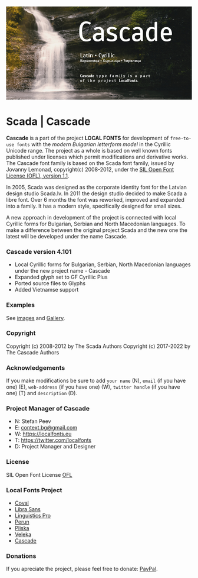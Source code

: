 ![Sample Image](/images/Cascade_950x475_01.jpg)

# Scada | Cascade

**Cascade** is a part of the project **LOCAL FONTS** for development of <code>free-to-use fonts</code> with the *modern Bulgarian letterform model* in the Cyrillic Unicode range. The project as a whole is based on well known fonts published under licenses which permit modifications and derivative works.
The Cascade font family is based on the Scada font family, issued by Jovanny Lemonad, copyright(c) 2008-2012, under the [SIL Open Font License (OFL), version 1.1](http://scripts.sil.org/ofl).

In 2005, Scada was designed as the corporate identity font for the Latvian design studio Scada.lv. In 2011 the design studio decided to make Scada a libre font. Over 6 months the font was reworked, improved and expanded into a family. It has a modern style, specifically designed for small sizes.

A new approach in development of the project is connected with local Cyrillic forms for Bulgarian, Serbian and North Macedonian languages. To make a difference between the original project Scada and the new one the latest will be developed under the name Cascade.

### Cascade version 4.101

* Local Cyrillic forms for Bulgarian, Serbian, North Macedonian languages under the new project name - Cascade
* Expanded glyph set to GF Cyrillic Plus
* Ported source files to Glyphs
* Added Vietnamse support 

### Examples

See [images](/images/) and [Gallery](/images/gallery.md).

### Copyright

Copyright (c) 2008-2012 by The Scada Authors
Copyright (c) 2017-2022 by The Cascade Authors

### Acknowledgements

If you make modifications be sure to add <code>your name</code> (N), <code>email</code> (if you have one) (E), <code>web-address</code> (if you have one) (W), <code>twitter handle</code> (if you have one) (T) and <code>description</code> (D).

### Project Manager of Cascade

+ N: Stefan Peev
+ E: context.bg@gmail.com
+ W: https://localfonts.eu
+ T: https://twitter.com/localfonts
+ D: Project Manager and Designer

### License

SIL Open Font License [OFL](documentation/OFL.txt)

### Local Fonts Project

+ [Coval](https://github.com/StefanPeev/coval)
+ [Libra Sans](https://github.com/StefanPeev/Libra-Sans)
+ [Linguistics Pro](https://github.com/StefanPeev/Linguistics-Pro)
+ [Perun](https://github.com/StefanPeev/Perun)
+ [Pliska](https://github.com/StefanPeev/Pliska)
+ [Veleka](https://github.com/StefanPeev/Veleka)
+ [Cascade](https://github.com/StefanPeev/Scada-Cascade/tree/local)

### Donations

If you apreciate the project, please feel free to donate: [PayPal](https://www.paypal.me/localfonts).


